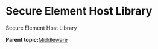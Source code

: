 # Secure Element Host Library

Secure Element Host Library

**Parent topic:**[Middleware](../topics/applicable_for_productrt1050_or_productrt1010_or_p.md)

